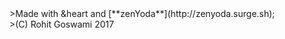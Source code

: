 <footer class="gridFoot">
>Made with &heart and [**zenYoda**](http://zenyoda.surge.sh);<br>
>(C) Rohit Goswami 2017
</footer>
